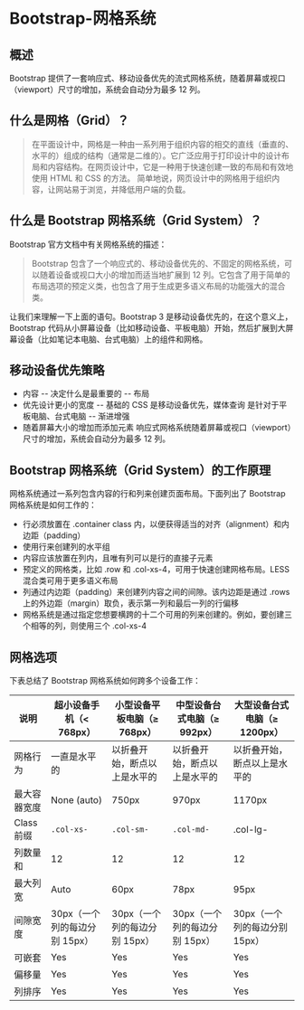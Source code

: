 # Bootstrap-网格系统
## 概述
Bootstrap 提供了一套响应式、移动设备优先的流式网格系统，随着屏幕或视口（viewport）尺寸的增加，系统会自动分为最多 12 列。

## 什么是网格（Grid）？
> 在平面设计中，网格是一种由一系列用于组织内容的相交的直线（垂直的、水平的）组成的结构（通常是二维的）。它广泛应用于打印设计中的设计布局和内容结构。在网页设计中，它是一种用于快速创建一致的布局和有效地使用 HTML 和 CSS 的方法。
简单地说，网页设计中的网格用于组织内容，让网站易于浏览，并降低用户端的负载。

## 什么是 Bootstrap 网格系统（Grid System）？
Bootstrap 官方文档中有关网格系统的描述：

> Bootstrap 包含了一个响应式的、移动设备优先的、不固定的网格系统，可以随着设备或视口大小的增加而适当地扩展到 12 列。它包含了用于简单的布局选项的预定义类，也包含了用于生成更多语义布局的功能强大的混合类。

让我们来理解一下上面的语句。Bootstrap 3 是移动设备优先的，在这个意义上，Bootstrap 代码从小屏幕设备（比如移动设备、平板电脑）开始，然后扩展到大屏幕设备（比如笔记本电脑、台式电脑）上的组件和网格。

## 移动设备优先策略
- 内容
-- 决定什么是最重要的
-- 布局
- 优先设计更小的宽度
-- 基础的 CSS 是移动设备优先，媒体查询 是针对于平板电脑、台式电脑
-- 渐进增强
- 随着屏幕大小的增加而添加元素
响应式网格系统随着屏幕或视口（viewport）尺寸的增加，系统会自动分为最多 12 列。


## Bootstrap 网格系统（Grid System）的工作原理
网格系统通过一系列包含内容的行和列来创建页面布局。下面列出了 Bootstrap 网格系统是如何工作的：

- 行必须放置在 .container class 内，以便获得适当的对齐（alignment）和内边距（padding）
- 使用行来创建列的水平组
- 内容应该放置在列内，且唯有列可以是行的直接子元素
- 预定义的网格类，比如 .row 和 .col-xs-4，可用于快速创建网格布局。LESS 混合类可用于更多语义布局
- 列通过内边距（padding）来创建列内容之间的间隙。该内边距是通过 .rows  上的外边距（margin）取负，表示第一列和最后一列的行偏移
- 网格系统是通过指定您想要横跨的十二个可用的列来创建的。例如，要创建三个相等的列，则使用三个 .col-xs-4

## 网格选项
下表总结了 Bootstrap 网格系统如何跨多个设备工作：

| 说明       | 超小设备手机（< 768px）     | 小型设备平板电脑（≥ 768px）   | 中型设备台式电脑（≥ 992px）   | 大型设备台式电脑（≥ 1200px）  |
|----------|---------------------|---------------------|---------------------|---------------------|
| 网格行为     | 一直是水平的              | 以折叠开始，断点以上是水平的      | 以折叠开始，断点以上是水平的      | 以折叠开始，断点以上是水平的      |
| 最大容器宽度   | None (auto)       | 750px               | 970px               | 1170px              |
| Class 前缀 | `.col-xs-`         | `.col-sm-`         | `.col-md-`         | .col-lg-         |
| 列数量和     | 12                  | 12                  | 12                  | 12                  |
| 最大列宽     | Auto                | 60px                | 78px                | 95px                |
| 间隙宽度     | 30px（一个列的每边分别 15px） | 30px（一个列的每边分别 15px） | 30px（一个列的每边分别 15px） | 30px（一个列的每边分别 15px） |
| 可嵌套      | Yes                 | Yes                 | Yes                 | Yes                 |
| 偏移量      | Yes                 | Yes                 | Yes                 | Yes                 |
| 列排序      | Yes                 | Yes                 | Yes                 | Yes                 |


